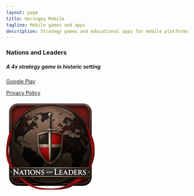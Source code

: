```yaml
---
layout: page
title: Haringey Mobile
tagline: Mobile games and apps
description: Strategy games and educational apps for mobile platforms
---
```


### Nations and Leaders
##### A 4x strategy game in historic setting

[Google Play](https://play.google.com/store/apps/details?id=com.haringeymobile.ukweather)

[Privacy Policy](pages/nl_privacy_policy.html)

![App icon](/assets/images/nl_icon_with_text_scaled.png)